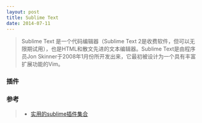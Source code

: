 ```yaml
---
layout: post 
title: Sublime Text
date: 2014-07-11
---
```


>Sublime Text 是一个代码编辑器（Sublime Text 2是收费软件，但可以无限期试用），也是HTML和散文先进的文本编辑器。Sublime Text是由程序员Jon Skinner于2008年1月份所开发出来，它最初被设计为一个具有丰富扩展功能的Vim。

### 插件



### 参考

>- [实用的sublime插件集合](http://www.xuanfengge.com/practical-collection-of-sublime-plug-in.html)

